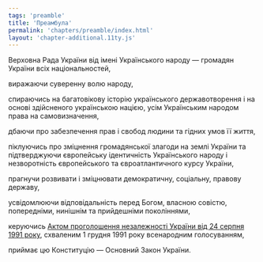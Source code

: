 ```yaml
---
tags: 'preamble'
title: 'Преамбула'
permalink: 'chapters/preamble/index.html'
layout: 'chapter-additional.11ty.js'
---
```


Верховна Рада України від імені Українського народу — громадян України всіх національностей,

виражаючи суверенну волю народу,

спираючись на багатовікову історію українського державотворення і на основі здійсненого українською нацією, усім
Українським народом права на самовизначення,

дбаючи про забезпечення прав і свобод людини та гідних умов її життя,

піклуючись про зміцнення громадянської злагоди на землі України та підтверджуючи європейську ідентичність Українського
народу і незворотність європейського та євроатлантичного курсу України,

прагнучи розвивати і зміцнювати демократичну, соціальну, правову державу,

усвідомлюючи відповідальність перед Богом, власною совістю, попередніми, нинішнім та прийдешніми поколіннями,

керуючись [Актом проголошення незалежності України від 24 серпня 1991 року](https://zakon.rada.gov.ua/laws/show/1427-12), схваленим 1 грудня 1991 року всенародним голосуванням,

приймає цю Конституцію — Основний Закон України.

